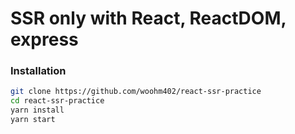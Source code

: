 # SSR only with React, ReactDOM, express

### Installation

```sh
git clone https://github.com/woohm402/react-ssr-practice
cd react-ssr-practice
yarn install
yarn start
```
